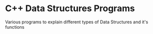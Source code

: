 # C++ Data Structures Programs
 
Various programs to explain different types of Data Structures and it's functions 
